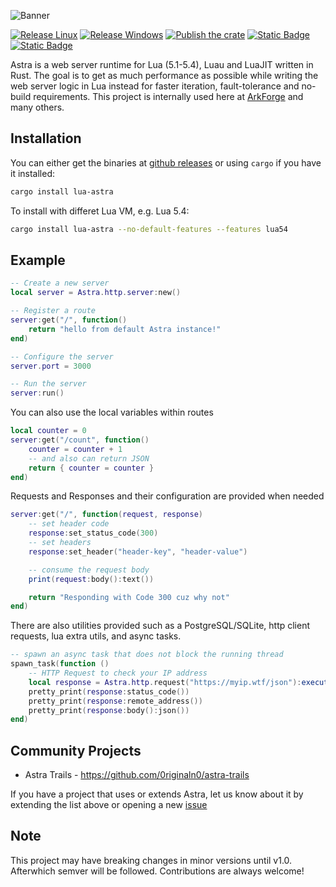 ![Banner](https://astra.arkforge.net/banner.png)

[![Release Linux](https://github.com/ArkForgeLabs/Astra/actions/workflows/linux_release.yml/badge.svg)](https://github.com/ArkForgeLabs/Astra/actions/workflows/linux_release.yml)
[![Release Windows](https://github.com/ArkForgeLabs/Astra/actions/workflows/windows_release.yml/badge.svg)](https://github.com/ArkForgeLabs/Astra/actions/workflows/windows_release.yml)
[![Publish the crate](https://github.com/ArkForgeLabs/Astra/actions/workflows/crates_io_publish.yml/badge.svg)](https://github.com/ArkForgeLabs/Astra/actions/workflows/crates_io_publish.yml)
[![Static Badge](https://img.shields.io/badge/Join-The_Discord-blue?style=flat&logo=discord&color=blue)](https://discord.com/invite/6PMjUx8x3b)
[![Static Badge](https://img.shields.io/badge/Read_The_Docs-blue?style=flat&logo=docsdotrs&color=%23000000)](https://astra.arkforge.net/docs/latest)

Astra is a web server runtime for Lua (5.1-5.4), Luau and LuaJIT written in Rust. The goal is to get as much performance as possible while writing the web server logic in Lua instead for faster iteration, fault-tolerance and no-build requirements. This project is internally used here at [ArkForge](https://arkforge.net) and many others.

## Installation

You can either get the binaries at [github releases](https://github.com/ArkForgeLabs/Astra/releases) or using `cargo` if you have it installed:

```bash
cargo install lua-astra
```

To install with differet Lua VM, e.g. Lua 5.4:

```bash
cargo install lua-astra --no-default-features --features lua54
```

## Example

```lua
-- Create a new server
local server = Astra.http.server:new()

-- Register a route
server:get("/", function()
    return "hello from default Astra instance!"
end)

-- Configure the server
server.port = 3000

-- Run the server
server:run()
```

You can also use the local variables within routes

```lua
local counter = 0
server:get("/count", function()
    counter = counter + 1
    -- and also can return JSON
    return { counter = counter }
end)
```

Requests and Responses and their configuration are provided when needed

```lua
server:get("/", function(request, response)
    -- set header code
    response:set_status_code(300)
    -- set headers
    response:set_header("header-key", "header-value")

    -- consume the request body
    print(request:body():text())

    return "Responding with Code 300 cuz why not"
end)
```

There are also utilities provided such as a PostgreSQL/SQLite, http client requests, lua extra utils, and async tasks.

```lua
-- spawn an async task that does not block the running thread
spawn_task(function ()
    -- HTTP Request to check your IP address
    local response = Astra.http.request("https://myip.wtf/json"):execute()
    pretty_print(response:status_code())
    pretty_print(response:remote_address())
    pretty_print(response:body():json())
end)
```

## Community Projects

- Astra Trails - <https://github.com/0riginaln0/astra-trails>

If you have a project that uses or extends Astra, let us know about it by extending the list above or opening a new [issue](https://github.com/ArkForgeLabs/Astra/issues/new)

## Note

This project may have breaking changes in minor versions until v1.0. Afterwhich semver will be followed. Contributions are always welcome!
